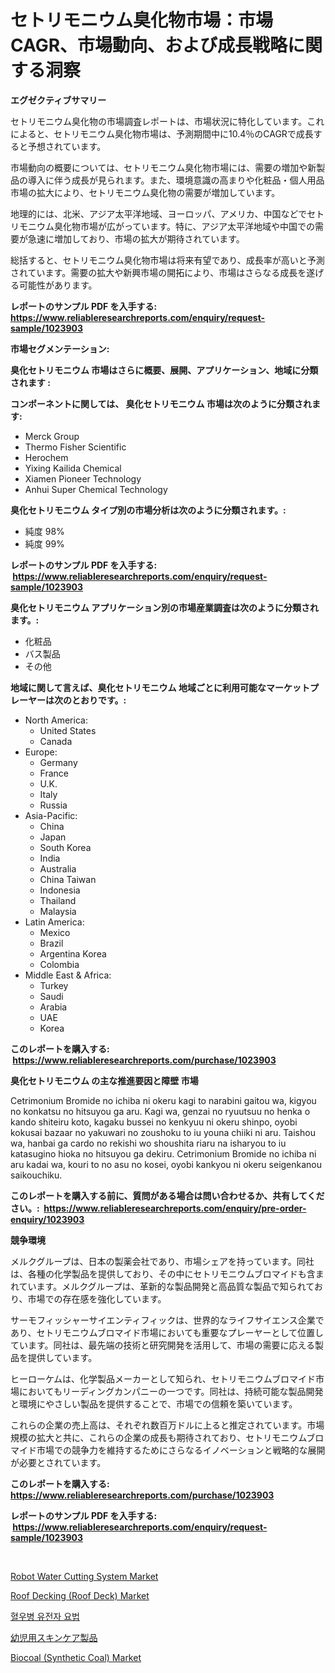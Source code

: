 <p><h1>セトリモニウム臭化物市場：市場CAGR、市場動向、および成長戦略に関する洞察</h1></p><p><strong>エグゼクティブサマリー</strong></p>
<p><p>セトリモニウム臭化物の市場調査レポートは、市場状況に特化しています。これによると、セトリモニウム臭化物市場は、予測期間中に10.4％のCAGRで成長すると予想されています。</p><p>市場動向の概要については、セトリモニウム臭化物市場には、需要の増加や新製品の導入に伴う成長が見られます。また、環境意識の高まりや化粧品・個人用品市場の拡大により、セトリモニウム臭化物の需要が増加しています。</p><p>地理的には、北米、アジア太平洋地域、ヨーロッパ、アメリカ、中国などでセトリモニウム臭化物市場が広がっています。特に、アジア太平洋地域や中国での需要が急速に増加しており、市場の拡大が期待されています。</p><p>総括すると、セトリモニウム臭化物市場は将来有望であり、成長率が高いと予測されています。需要の拡大や新興市場の開拓により、市場はさらなる成長を遂げる可能性があります。</p></p>
<p><strong>レポートのサンプル PDF を入手する: <a href="https://www.reliableresearchreports.com/enquiry/request-sample/1023903">https://www.reliableresearchreports.com/enquiry/request-sample/1023903</a></strong></p>
<p><strong>市場セグメンテーション:</strong></p>
<p><strong> 臭化セトリモニウム 市場はさらに概要、展開、アプリケーション、地域に分類されます :</strong></p>
<p><strong>コンポーネントに関しては、 臭化セトリモニウム 市場は次のように分類されます: &nbsp;</strong></p>
<p><ul><li>Merck Group</li><li>Thermo Fisher Scientific</li><li>Herochem</li><li>Yixing Kailida Chemical</li><li>Xiamen Pioneer Technology</li><li>Anhui Super Chemical Technology</li></ul></p>
<p><strong> 臭化セトリモニウム タイプ別の市場分析は次のように分類されます。:</strong></p>
<p><ul><li>純度 98%</li><li>純度 99%</li></ul></p>
<p><strong>レポートのサンプル PDF を入手する: &nbsp;<a href="https://www.reliableresearchreports.com/enquiry/request-sample/1023903">https://www.reliableresearchreports.com/enquiry/request-sample/1023903</a></strong></p>
<p><strong> 臭化セトリモニウム アプリケーション別の市場産業調査は次のように分類されます。:</strong></p>
<p><ul><li>化粧品</li><li>バス製品</li><li>その他</li></ul></p>
<p><strong>地域に関して言えば、臭化セトリモニウム 地域ごとに利用可能なマーケットプレーヤーは次のとおりです。:</strong></p>
<p><ul>
    <li>
        North America:
        <ul>
            <li>United States</li>
            <li>Canada</li>
        </ul>
    </li>
    <li>
        Europe:
        <ul>
            <li>Germany</li>
            <li>France</li>
            <li>U.K.</li>
            <li>Italy</li>
            <li>Russia</li>
        </ul>
    </li>
    <li>
        Asia-Pacific:
        <ul>
            <li>China</li>
            <li>Japan</li>
            <li>South Korea</li>
            <li>India</li>
            <li>Australia</li>
            <li>China Taiwan</li>
            <li>Indonesia</li>
            <li>Thailand</li>
            <li>Malaysia</li>
        </ul>
    </li>
    <li>
        Latin America:
        <ul>
            <li>Mexico</li>
            <li>Brazil</li>
            <li>Argentina Korea</li>
            <li>Colombia</li>
        </ul>
    </li>
    <li>
        Middle East & Africa:
        <ul>
            <li>Turkey</li>
            <li>Saudi</li>
            <li>Arabia</li>
            <li>UAE</li>
            <li>Korea</li>
        </ul>
    </li>
    </ul></p>
<p><strong>このレポートを購入する: &nbsp;<a href="https://www.reliableresearchreports.com/purchase/1023903">https://www.reliableresearchreports.com/purchase/1023903</a></strong></p>
<p><strong>臭化セトリモニウム の主な推進要因と障壁 市場</strong></p>
<p><p>Cetrimonium Bromide no ichiba ni okeru kagi to narabini gaitou wa, kigyou no konkatsu no hitsuyou ga aru. Kagi wa, genzai no ryuutsuu no henka o kando shiteiru koto, kagaku bussei no kenkyuu ni okeru shinpo, oyobi kokusai bazaar no yakuwari no zoushoku to iu youna chiiki ni aru. Taishou wa, hanbai ga cardo no rekishi wo shoushita riaru na isharyou to iu katasugino hioka no hitsuyou ga dekiru. Cetrimonium Bromide no ichiba ni aru kadai wa, kouri to no asu no kosei, oyobi kankyou ni okeru seigenkanou saikouchiku.</p></p>
<p><strong>このレポートを購入する前に、質問がある場合は問い合わせるか、共有してください。:&nbsp; <a href="https://www.reliableresearchreports.com/enquiry/pre-order-enquiry/1023903">https://www.reliableresearchreports.com/enquiry/pre-order-enquiry/1023903</a></strong></p>
<p><strong>競争環境</strong></p>
<p><p>メルクグループは、日本の製薬会社であり、市場シェアを持っています。同社は、各種の化学製品を提供しており、その中にセトリモニウムブロマイドも含まれています。メルクグループは、革新的な製品開発と高品質な製品で知られており、市場での存在感を強化しています。</p><p>サーモフィッシャーサイエンティフィックは、世界的なライフサイエンス企業であり、セトリモニウムブロマイド市場においても重要なプレーヤーとして位置しています。同社は、最先端の技術と研究開発を活用して、市場の需要に応える製品を提供しています。</p><p>ヒーローケムは、化学製品メーカーとして知られ、セトリモニウムブロマイド市場においてもリーディングカンパニーの一つです。同社は、持続可能な製品開発と環境にやさしい製品を提供することで、市場での信頼を築いています。</p><p>これらの企業の売上高は、それぞれ数百万ドルに上ると推定されています。市場規模の拡大と共に、これらの企業の成長も期待されており、セトリモニウムブロマイド市場での競争力を維持するためにさらなるイノベーションと戦略的な展開が必要とされています。</p></p>
<p><strong>このレポートを購入する: &nbsp; <a href="https://www.reliableresearchreports.com/purchase/1023903">https://www.reliableresearchreports.com/purchase/1023903</a></strong></p>
<p><strong>レポートのサンプル PDF を入手する: &nbsp;<a href="https://www.reliableresearchreports.com/enquiry/request-sample/1023903">https://www.reliableresearchreports.com/enquiry/request-sample/1023903</a></strong><strong></strong></p>
<p>&nbsp;</p>
<p><p><a href="https://issuu.com/reportprime-2/docs/robot-water-cutting-system-market-size-2030.pptx">Robot Water Cutting System Market</a></p><p><a href="https://github.com/vimar16th/Market-Research-Report-List-3/blob/main/roof-decking-roof-deck-market.md">Roof Decking (Roof Deck) Market</a></p><p><a href="https://github.com/vsnao330707/Market-Research-Report-List-1/blob/main/227495055.md">혈우병 유전자 요법</a></p><p><a href="https://github.com/zjkmgcs938405/Market-Research-Report-List-1/blob/main/4169861423.md">幼児用スキンケア製品</a></p><p><a href="https://github.com/luckyshygirl/Market-Research-Report-List-3/blob/main/biocoal-synthetic-coal-market.md">Biocoal (Synthetic Coal) Market</a></p></p>